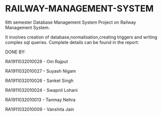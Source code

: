 # RAILWAY-MANAGEMENT-SYSTEM
6th semester Database Management System Project on Railway Management System.

It involves creation of database,normalisation,creating triggers and writing complex sql queries. Complete details can be found in the report: 




















DONE BY:

RA1911032010028 - Om Rajput

RA1911032010027 - Suyash Nigam

RA1911032010026 - Sanket Singh

RA1911032010024 - Swapnil Lohani

RA1911032010013 - Tanmay Nehra

RA1911032010009 - Vanshita Jain
